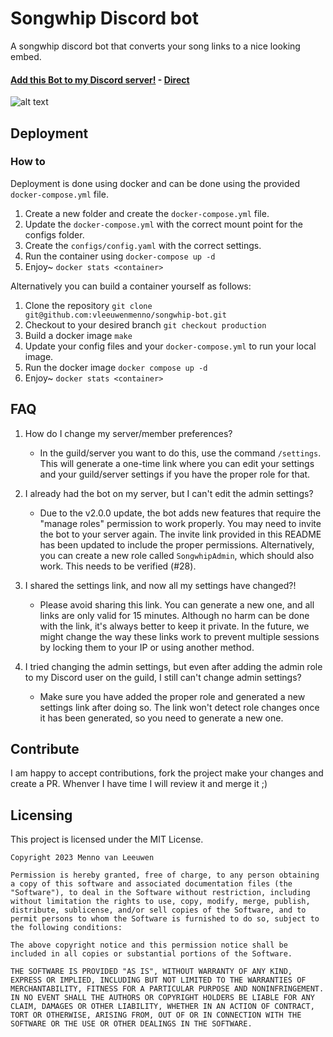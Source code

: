 # Songwhip Discord bot

A songwhip discord bot that converts your song links to a nice looking embed.
#### [Add this Bot to my Discord server!](https://discord.ly/songwhip) - [Direct](https://discord.com/api/oauth2/authorize?client_id=860899901020700684&permissions=689610975232&scope=bot)

![alt text](https://github.com/vleeuwenmenno/songwhip-bot/raw/develop/images/preview.png)


## Deployment

### How to
Deployment is done using docker and can be done using the provided `docker-compose.yml` file.

1. Create a new folder and create the `docker-compose.yml` file.
2. Update the `docker-compose.yml` with the correct mount point for the configs folder.
3. Create the `configs/config.yaml` with the correct settings.
4. Run the container using `docker-compose up -d`
5. Enjoy~ `docker stats <container>`

Alternatively you can build a container yourself as follows:

1. Clone the repository `git clone git@github.com:vleeuwenmenno/songwhip-bot.git`
2. Checkout to your desired branch `git checkout production`
3. Build a docker image `make`
4. Update your config files and your `docker-compose.yml` to run your local image.
5. Run the docker image `docker compose up -d`
6. Enjoy~ `docker stats <container>`

## FAQ

1. How do I change my server/member preferences?
   - In the guild/server you want to do this, use the command `/settings`. This will generate a one-time link where you can edit your settings and your guild/server settings if you have the proper role for that.

2. I already had the bot on my server, but I can't edit the admin settings?
   - Due to the v2.0.0 update, the bot adds new features that require the "manage roles" permission to work properly. You may need to invite the bot to your server again. The invite link provided in this README has been updated to include the proper permissions. Alternatively, you can create a new role called `SongwhipAdmin`, which should also work. This needs to be verified (#28).

3. I shared the settings link, and now all my settings have changed?!
   - Please avoid sharing this link. You can generate a new one, and all links are only valid for 15 minutes. Although no harm can be done with the link, it's always better to keep it private. In the future, we might change the way these links work to prevent multiple sessions by locking them to your IP or using another method.

4. I tried changing the admin settings, but even after adding the admin role to my Discord user on the guild, I still can't change admin settings?
   - Make sure you have added the proper role and generated a new settings link after doing so. The link won't detect role changes once it has been generated, so you need to generate a new one.

## Contribute

I am happy to accept contributions, fork the project make your changes and create a PR. Whenver I have time I will review it and merge it ;)

## Licensing

This project is licensed under the MIT License.

```
Copyright 2023 Menno van Leeuwen

Permission is hereby granted, free of charge, to any person obtaining a copy of this software and associated documentation files (the "Software"), to deal in the Software without restriction, including without limitation the rights to use, copy, modify, merge, publish, distribute, sublicense, and/or sell copies of the Software, and to permit persons to whom the Software is furnished to do so, subject to the following conditions:

The above copyright notice and this permission notice shall be included in all copies or substantial portions of the Software.

THE SOFTWARE IS PROVIDED "AS IS", WITHOUT WARRANTY OF ANY KIND, EXPRESS OR IMPLIED, INCLUDING BUT NOT LIMITED TO THE WARRANTIES OF MERCHANTABILITY, FITNESS FOR A PARTICULAR PURPOSE AND NONINFRINGEMENT. IN NO EVENT SHALL THE AUTHORS OR COPYRIGHT HOLDERS BE LIABLE FOR ANY CLAIM, DAMAGES OR OTHER LIABILITY, WHETHER IN AN ACTION OF CONTRACT, TORT OR OTHERWISE, ARISING FROM, OUT OF OR IN CONNECTION WITH THE SOFTWARE OR THE USE OR OTHER DEALINGS IN THE SOFTWARE.
```